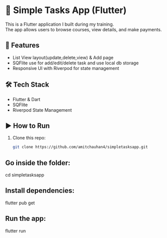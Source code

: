 # 📱 Simple Tasks App (Flutter)

This is a Flutter application I built during my training.  
The app allows users to browse courses, view details, and make payments.

## 🚀 Features
- List View layout(update,delete,view) & Add page
- SQFlite use for add/edit/delete task and use local db storage
- Responsive UI with Riverpod for state management

## 🛠️ Tech Stack
- Flutter & Dart
- SQFlite
- Riverpod State Management

## ▶️ How to Run
1. Clone this repo:
   ```bash
   git clone https://github.com/amitchauhan4/simpletasksapp.git

## Go inside the folder:
cd simpletasksapp

## Install dependencies:
flutter pub get

## Run the app:
flutter run
